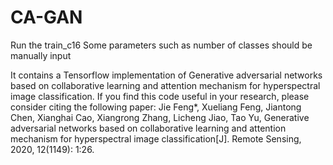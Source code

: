 # CA-GAN
Run the train_c16
Some parameters such as number of classes should be manually input

It contains a Tensorflow implementation of Generative adversarial networks based on collaborative learning and attention mechanism for hyperspectral image classification. If you find this code useful in your research, please consider citing the following paper:
Jie Feng*, Xueliang Feng, Jiantong Chen, Xianghai Cao, Xiangrong Zhang, Licheng Jiao, Tao Yu, Generative adversarial networks based on collaborative learning and attention mechanism for hyperspectral image classification[J]. Remote Sensing, 2020, 12(1149): 1:26.

